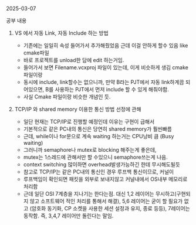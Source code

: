 2025-03-07 

공부 내용


1. VS 에서 자동 Link, 자동 Include 하는 방법
   - 기존에는 일일히 속성 들어가서 추가해줬었음 근데 이걸 안하게 할수 있음 like cmake파일 
   - 바로 프로젝트를 unload한 담에 edit 하는거임.
   - 들어가서 보면 Filename.vcxproj 파일이 있는데, 이게 비슷하게 생김 cmake파일이랑
   - 동시에 include, link할수는 없으니까, 만약 B라는 PJT에서 자동 link하게끔 되어있으면, B를 사용하는 PJT에서 먼저 include 할 수 있게 해줘야함. 
   - 사실 Cmake 파일이랑 비슷한 개념인 듯.

2. TCP/IP 와 shared memory 이용한 통신 방법 선정에 관해
    - 일단 현재는 TCP/IP로 진행할 예정인데 이유는 구현이 급해서
    - 기본적으로 같은 PC내의 통신은 당연히 shared memory가 훨씬빠름
    - 근데, while이나 for문으로 계속 waiting 하는거는 CPU낭비 큼 (Busy waiting)
    - 그러니까 semaphore나 mutex로 blocking 해주는게 좋은데,
    - mutex는 1스레드에 관해서만 할 수있으니 semaphore쓰는게 나음. 
    - context switching 많이하면 overhead발생가능하긴 한데 무시해도될듯
    - 참고로 TCP/IP는 같은 PC내의 통신인 경우 루프백 통신이므로, 커널이 
    - 루프백임이 확인되면 패킷을 외부로 보내지않고 커널내에서 OS내부 메모리로 처리함
    - 근데 일단 OSI 7계층을 지나기는 한다는점. 대신 1,2 레이어는 무시하고(구현되지 않고 소프트웨어 적인 처리를 통해서 해결), 5,6 레이어는 굳이 할 필요가 없고 (암호화 동기화, CP 소켓을 사용한 세션 설정과 유지, 종료 등등), 7레이어는 동작함. 즉, 3,4,7 레이어만 돌린다는 말임.


